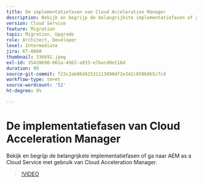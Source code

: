 ```yaml
---
title: De implementatiefasen van Cloud Acceleration Manager
description: Bekijk en begrijp de belangrijkste implementatiefasen of ga naar AEM as a Cloud Service met gebruik van Cloud Acceleration Manager.
version: Cloud Service
feature: Migration
topic: Migration, Upgrade
role: Architect, Developer
level: Intermediate
jira: KT-8660
thumbnail: 336691.jpeg
exl-id: 35420690-061a-4562-a933-e7bacd9e116d
duration: 99
source-git-commit: f23c2ab86d42531113690df2e342c65060b5c7cd
workflow-type: tm+mt
source-wordcount: '52'
ht-degree: 0%

---
```


# De implementatiefasen van Cloud Acceleration Manager

Bekijk en begrijp de belangrijkste implementatiefasen of ga naar AEM as a Cloud Service met gebruik van Cloud Acceleration Manager.

>[!VIDEO](https://video.tv.adobe.com/v/336691?quality=12&learn=on)

